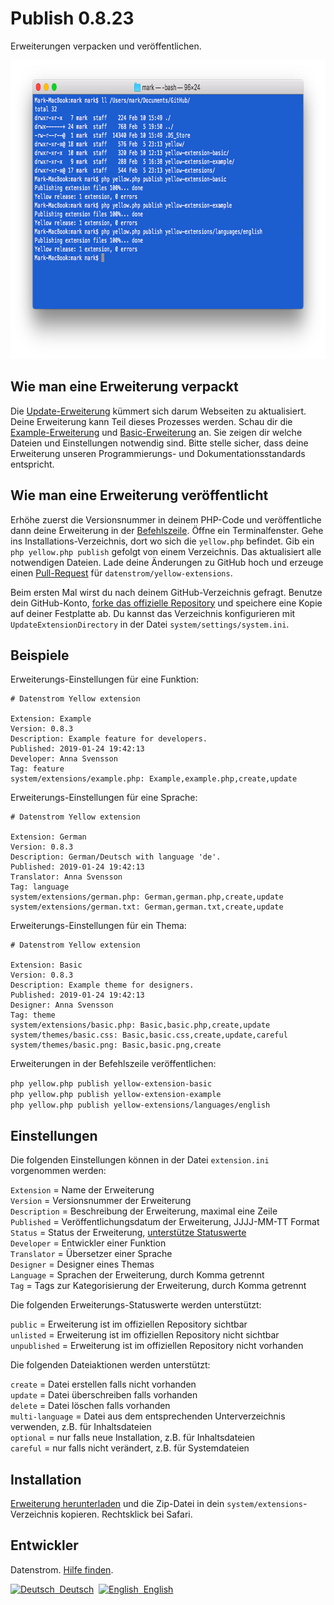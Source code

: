 Publish 0.8.23
==============
Erweiterungen verpacken und veröffentlichen.

<p align="center"><img src="publish-screenshot.png?raw=true" width="794" height="478" alt="Bildschirmfoto"></p>

## Wie man eine Erweiterung verpackt

Die [Update-Erweiterung](https://github.com/datenstrom/yellow-extensions/tree/master/source/update/README-de.md) kümmert sich darum Webseiten zu aktualisiert. Deine Erweiterung kann Teil dieses Prozesses werden. Schau dir die [Example-Erweiterung](https://github.com/schulle4u/yellow-extension-example) und [Basic-Erweiterung](https://github.com/schulle4u/yellow-extension-basic) an. Sie zeigen dir welche Dateien und Einstellungen notwendig sind. Bitte stelle sicher, dass deine Erweiterung unseren Programmierungs- und Dokumentationsstandards entspricht.

## Wie man eine Erweiterung veröffentlicht

Erhöhe zuerst die Versionsnummer in deinem PHP-Code und veröffentliche dann deine Erweiterung in der [Befehlszeile](https://github.com/datenstrom/yellow-extensions/tree/master/source/command/README-de.md). Öffne ein Terminalfenster. Gehe ins Installations-Verzeichnis, dort wo sich die `yellow.php` befindet. Gib ein `php yellow.php publish` gefolgt von einem Verzeichnis. Das aktualisiert alle notwendigen Dateien. Lade deine Änderungen zu GitHub hoch und erzeuge einen [Pull-Request](https://help.github.com/en/github/collaborating-with-issues-and-pull-requests/creating-a-pull-request-from-a-fork) für `datenstrom/yellow-extensions`.

Beim ersten Mal wirst du nach deinem GitHub-Verzeichnis gefragt. Benutze dein GitHub-Konto, [forke das offizielle Repository](https://github.com/datenstrom/yellow-extensions) und speichere eine Kopie auf deiner Festplatte ab. Du kannst das Verzeichnis konfigurieren mit `UpdateExtensionDirectory` in der Datei `system/settings/system.ini`.

## Beispiele

Erweiterungs-Einstellungen für eine Funktion:

~~~
# Datenstrom Yellow extension

Extension: Example
Version: 0.8.3
Description: Example feature for developers.
Published: 2019-01-24 19:42:13
Developer: Anna Svensson
Tag: feature
system/extensions/example.php: Example,example.php,create,update
~~~

Erweiterungs-Einstellungen für eine Sprache:

~~~
# Datenstrom Yellow extension

Extension: German
Version: 0.8.3
Description: German/Deutsch with language 'de'.
Published: 2019-01-24 19:42:13
Translator: Anna Svensson
Tag: language
system/extensions/german.php: German,german.php,create,update
system/extensions/german.txt: German,german.txt,create,update
~~~

Erweiterungs-Einstellungen für ein Thema:

~~~
# Datenstrom Yellow extension

Extension: Basic
Version: 0.8.3
Description: Example theme for designers.
Published: 2019-01-24 19:42:13
Designer: Anna Svensson
Tag: theme
system/extensions/basic.php: Basic,basic.php,create,update
system/themes/basic.css: Basic,basic.css,create,update,careful
system/themes/basic.png: Basic,basic.png,create
~~~

Erweiterungen in der Befehlszeile veröffentlichen:

`php yellow.php publish yellow-extension-basic`  
`php yellow.php publish yellow-extension-example`  
`php yellow.php publish yellow-extensions/languages/english`  

## Einstellungen

Die folgenden Einstellungen können in der Datei `extension.ini` vorgenommen werden:

`Extension` = Name der Erweiterung  
`Version` = Versionsnummer der Erweiterung  
`Description` = Beschreibung der Erweiterung, maximal eine Zeile  
`Published` = Veröffentlichungsdatum der Erweiterung, JJJJ-MM-TT Format  
`Status` = Status der Erweiterung, [unterstütze Statuswerte](#einstellungen-status)    
`Developer` = Entwickler einer Funktion  
`Translator` = Übersetzer einer Sprache  
`Designer` = Designer eines Themas  
`Language` = Sprachen der Erweiterung, durch Komma getrennt  
`Tag` = Tags zur Kategorisierung der Erweiterung, durch Komma getrennt  

<a id="einstellungen-status"></a>Die folgenden Erweiterungs-Statuswerte werden unterstützt:

`public` = Erweiterung ist im offiziellen Repository sichtbar  
`unlisted` = Erweiterung ist im offiziellen Repository nicht sichtbar  
`unpublished` = Erweiterung ist im offiziellen Repository nicht vorhanden  

<a id="einstellungen-actions"></a>Die folgenden Dateiaktionen werden unterstützt:

`create` = Datei erstellen falls nicht vorhanden  
`update` = Datei überschreiben falls vorhanden  
`delete` = Datei löschen falls vorhanden  
`multi-language` = Datei aus dem entsprechenden Unterverzeichnis verwenden, z.B. für Inhaltsdateien  
`optional` = nur falls neue Installation, z.B. für Inhaltsdateien  
`careful` = nur falls nicht verändert, z.B. für Systemdateien  

## Installation

[Erweiterung herunterladen](https://github.com/datenstrom/yellow-extensions/raw/master/zip/publish.zip) und die Zip-Datei in dein `system/extensions`-Verzeichnis kopieren. Rechtsklick bei Safari.

## Entwickler

Datenstrom. [Hilfe finden](https://datenstrom.se/de/yellow/help/).

<p>
<a href="README-de.md"><img src="https://raw.githubusercontent.com/datenstrom/yellow-extensions/master/source/help/language-de.png" width="15" height="15" alt="Deutsch">&nbsp; Deutsch</a>&nbsp;
<a href="README.md"><img src="https://raw.githubusercontent.com/datenstrom/yellow-extensions/master/source/help/language-en.png" width="15" height="15" alt="English">&nbsp; English</a>&nbsp;
</p>

